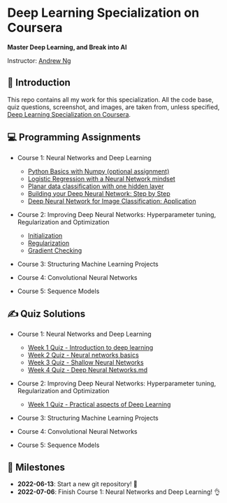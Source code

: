 # Deep Learning Specialization on Coursera

**Master Deep Learning, and Break into AI**

Instructor: [Andrew Ng](http://www.andrewng.org/)


## 👋 Introduction

This repo contains all my work for this specialization. All the code base, quiz questions, screenshot, and images, are taken from, unless specified, [Deep Learning Specialization on Coursera](https://www.coursera.org/specializations/deep-learning).


## 💻 Programming Assignments

- Course 1: Neural Networks and Deep Learning

  - [Python Basics with Numpy (optional assignment)](https://github.com/leechanwoo-kor/coursera/blob/main/deep-learning-specialization/course-1-neural-networks-and-deep-learning/Python_Basics_with_Numpy.ipynb)
  - [Logistic Regression with a Neural Network mindset](https://github.com/leechanwoo-kor/coursera/blob/main/deep-learning-specialization/course-1-neural-networks-and-deep-learning/Logistic_Regression_with_a_Neural_Network_mindset.ipynb)
  - [Planar data classification with one hidden layer](https://github.com/leechanwoo-kor/coursera/blob/main/deep-learning-specialization/course-1-neural-networks-and-deep-learning/Planar_data_classification_with_one_hidden_layer.ipynb)
  - [Building your Deep Neural Network: Step by Step](https://github.com/leechanwoo-kor/coursera/blob/main/deep-learning-specialization/course-1-neural-networks-and-deep-learning/Building_your_Deep_Neural_Network_Step_by_Step.ipynb)
  - [Deep Neural Network for Image Classification: Application](https://github.com/leechanwoo-kor/coursera/blob/main/deep-learning-specialization/course-1-neural-networks-and-deep-learning/Deep%20Neural%20Network%20-%20Application.ipynb)

- Course 2: Improving Deep Neural Networks: Hyperparameter tuning, Regularization and Optimization

  - [Initialization](https://github.com/leechanwoo-kor/coursera/blob/main/deep-learning-specialization/course-2-deep-neural-network/Initialization.ipynb)
  - [Regularization](https://github.com/leechanwoo-kor/coursera/blob/main/deep-learning-specialization/course-2-deep-neural-network/Regularization.ipynb)
  - [Gradient Checking](https://github.com/leechanwoo-kor/coursera/blob/main/deep-learning-specialization/course-2-deep-neural-network/Gradient_Checking.ipynb)

- Course 3: Structuring Machine Learning Projects

- Course 4: Convolutional Neural Networks
  
- Course 5: Sequence Models


## ✍ Quiz Solutions

- Course 1: Neural Networks and Deep Learning

  - [Week 1 Quiz - Introduction to deep learning](https://github.com/leechanwoo-kor/coursera/blob/main/deep-learning-specialization/week-1-neural-networks-and-deep-learning/Week%201%20Quiz%20-%20Introduction%20to%20deep%20learning.md)
  - [Week 2 Quiz - Neural networks basics](https://github.com/leechanwoo-kor/coursera/blob/main/deep-learning-specialization/course-1-neural-networks-and-deep-learning/Week%202%20Quiz%20-%20Neural%20networks%20basics.md)
  - [Week 3 Quiz - Shallow Neural Networks](https://github.com/leechanwoo-kor/coursera/blob/main/deep-learning-specialization/course-1-neural-networks-and-deep-learning/Week%203%20Quiz%20-%20Shallow%20Neural%20Networks.md)
  - [Week 4 Quiz - Deep Neural Networks.md](https://github.com/leechanwoo-kor/coursera/blob/main/deep-learning-specialization/course-1-neural-networks-and-deep-learning/Week%204%20Quiz%20-%20Deep%20Neural%20Networks.md)

- Course 2: Improving Deep Neural Networks: Hyperparameter tuning, Regularization and Optimization

  - [Week 1 Quiz - Practical aspects of Deep Learning](https://github.com/leechanwoo-kor/coursera/blob/main/deep-learning-specialization/course-2-deep-neural-network/Week%201%20Quiz%20-%20Practical%20aspects%20of%20Deep%20Learning.md)

- Course 3: Structuring Machine Learning Projects

- Course 4: Convolutional Neural Networks
  
- Course 5: Sequence Models


## 📍 Milestones

  - **2022-06-13**: Start a new git repository! 👻
  - **2022-07-06**: Finish Course 1: Neural Networks and Deep Learning! 👌
